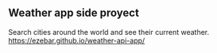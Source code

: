 <h2>Weather app side proyect</h2>

Search cities around the world and see their current weather.<br> 
https://ezebar.github.io/weather-api-app/

